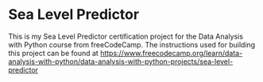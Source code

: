 # Sea Level Predictor

This is my Sea Level Predictor certification project for the Data Analysis with Python course from freeCodeCamp. The instructions used for building this project can be found at https://www.freecodecamp.org/learn/data-analysis-with-python/data-analysis-with-python-projects/sea-level-predictor
